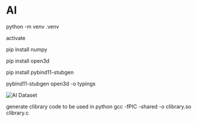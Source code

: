 # AI
python -m venv .venv

activate

pip install numpy

pip install open3d

pip install pybind11-stubgen

pybind11-stubgen open3d -o typings

![AI Dataset](https://github.com/user-attachments/assets/72b967a5-24a4-46f9-8e83-610ad8a1014b)


generate clibrary code to be used in python
gcc -fPIC -shared -o clibrary.so clibrary.c